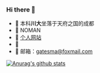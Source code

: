 ### Hi there 👋



- 🔭 本科**川大**坐落于天府之国的成都
- 🌱 NOMAN
- 👯 [个人网站](https://gatesma.cn)
- 🤔 
- 💬 邮箱：gatesma@foxmail.com


[![Anurag's github stats](https://github-readme-stats.vercel.app/api?username=GatesMa)](https://github.com/anuraghazra/github-readme-stats)
